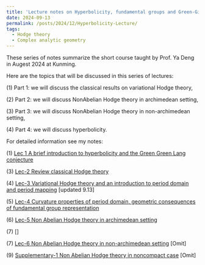```yaml
---
title: 'Lecture notes on Hyperbolicity, fundamental groups and Green-Girffiths-Lang conjecture Augest 2024'
date: 2024-09-13
permalink: /posts/2024/12/Hyperbolicity-Lecture/
tags:
  - Hodge theory
  - Complex analytic geometry
---
```


These series of notes summarize the short course taught by Prof. Ya Deng in Augest 2024 at Kunming. 


Here are the topics that will be discussed in this series of lectures:

(1) Part 1: we will discuss the classical results on variational Hodge theory, 

(2) Part 2: we will discuss NonAbelian Hodge theory in archimedean setting,

(3) Part 3: we will discuss NonAbelian Hodge theory in non-archimedean setting,

(4) Part 4: we will discuss hyperbolicity.



For detailed information see my notes:

(1) [Lec 1 A brief introduction to hyperbolicity and the Green Green Lang conjecture](https://yilimath.github.io/files/Hodge/HyperLec1.pdf)

(3) [Lec-2 Review classical Hodge theory](https://yilimath.github.io/files/Hodge/HyperLec3.pdf)

(4) [Lec-3 Variational Hodge theory and an introduction to period domain and period mapping](https://yilimath.github.io/files/Hodge/HyperLec4.pdf) [updated 9.13]

(5) [Lec-4 Curvature properties of period domain, geometric consequences of fundamental group representation](https://yilimath.github.io/files/Hodge/HyperLec5.pdf)

(6) [Lec-5 Non Abelian Hodge theory in archimedean setting](https://yilimath.github.io/files/Hodge/HyperLec7.pdf)

(7) []


(7) [Lec-6 Non Abelian Hodge theory in non-archimedean setting](https://yilimath.github.io/files/Hodge/HyperLec8.pdf) [Omit]


(9) [Supplementary-1 Non Abelian Hodge theory in noncompact case](https://yilimath.github.io/files/Hodge/HyperLec10.pdf) [Omit]

